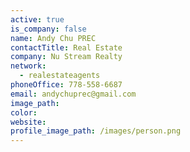 ```yaml
---
active: true
is_company: false
name: Andy Chu PREC
contactTitle: Real Estate
company: Nu Stream Realty
network:
  - realestateagents
phoneOffice: 778-558-6687
email: andychuprec@gmail.com
image_path:
color:
website:
profile_image_path: /images/person.png
---
```



